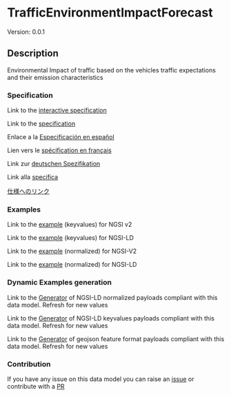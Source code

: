 # TrafficEnvironmentImpactForecast
Version: 0.0.1

## Description 

Environmental Impact of traffic based on the vehicles traffic expectations and their emission characteristics
### Specification

Link to the [interactive specification](https://swagger.lab.fiware.org/?url=https://smart-data-models.github.io/dataModel.Environment/TrafficEnvironmentImpactForecast/swagger.yaml)

Link to the [specification](https://github.com/smart-data-models/dataModel.Environment/blob/master/TrafficEnvironmentImpactForecast/doc/spec.md)

Enlace a la [Especificación en español](https://github.com/smart-data-models/dataModel.Environment/blob/master/TrafficEnvironmentImpactForecast/doc/spec_ES.md)

Lien vers le [spécification en français](https://github.com/smart-data-models/dataModel.Environment/blob/master/TrafficEnvironmentImpactForecast/doc/spec_FR.md)

Link zur [deutschen Spezifikation](https://github.com/smart-data-models/dataModel.Environment/blob/master/TrafficEnvironmentImpactForecast/doc/spec_DE.md)

Link alla [specifica](https://github.com/smart-data-models/dataModel.Environment/blob/master/TrafficEnvironmentImpactForecast/doc/spec_IT.md)

[仕様へのリンク](https://github.com/smart-data-models/dataModel.Environment/blob/master/TrafficEnvironmentImpactForecast/doc/spec_JA.md)
### Examples

Link to the [example](https://smart-data-models.github.io/dataModel.Environment/TrafficEnvironmentImpactForecast/examples/example.json) (keyvalues) for NGSI v2

Link to the [example](https://smart-data-models.github.io/dataModel.Environment/TrafficEnvironmentImpactForecast/examples/example.jsonld) (keyvalues) for NGSI-LD

Link to the [example](https://smart-data-models.github.io/dataModel.Environment/TrafficEnvironmentImpactForecast/examples/example-normalized.json) (normalized) for NGSI-V2

Link to the [example](https://smart-data-models.github.io/dataModel.Environment/TrafficEnvironmentImpactForecast/examples/example-normalized.jsonld) (normalized) for NGSI-LD
### Dynamic Examples generation

Link to the [Generator](https://smartdatamodels.org/extra/ngsi-ld_generator.php?schemaUrl=https://raw.githubusercontent.com/smart-data-models/dataModel.Environment/master/TrafficEnvironmentImpactForecast/schema.json&email=info@smartdatamodels.org) of NGSI-LD normalized payloads compliant with this data model. Refresh for new values

Link to the [Generator](https://smartdatamodels.org/extra/ngsi-ld_generator_keyvalues.php?schemaUrl=https://raw.githubusercontent.com/smart-data-models/dataModel.Environment/master/TrafficEnvironmentImpactForecast/schema.json&email=info@smartdatamodels.org) of NGSI-LD keyvalues payloads compliant with this data model. Refresh for new values

Link to the [Generator](https://smartdatamodels.org/extra/geojson_features_generator.php?schemaUrl=https://raw.githubusercontent.com/smart-data-models/dataModel.Environment/master/TrafficEnvironmentImpactForecast/schema.json&email=info@smartdatamodels.org) of geojson feature format payloads compliant with this data model. Refresh for new values
### Contribution

 If you have any issue on this data model you can raise an [issue](https://github.com/smart-data-models/dataModel.Environment/issues)  or contribute with a [PR](https://github.com/smart-data-models/dataModel.Environment/pulls)